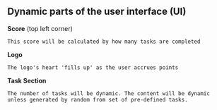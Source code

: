 ## Dynamic parts of the user interface (UI)

**Score** (top left corner)

    This score will be calculated by how many tasks are completed

**Logo** 

    The logo's heart 'fills up' as the user accrues points 

**Task Section** 

    The number of tasks will be dynamic. The content will be dynamic unless generated by random from set of pre-defined tasks.




<!-- Some of the application is entirely dynamic. IE. The user will have done some actions so as a developer we cannot predict what will be shown. -->

<!-- For example the number next to **Things to do** is dynamic because we cannot predict how many items the user will add to their list. -->

<!-- Can you see any more dynamic pieces? Can you predict any problems with the dynamic pieces? -->

